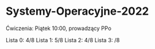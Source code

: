 # Systemy-Operacyjne-2022

Ćwiczenia: Piątek 10:00, prowadzący PPo

Lista 0: 4/8
Lista 1: 5/8
Lista 2: 4/8
Lista 3:  /8



